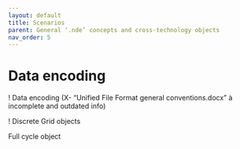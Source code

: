 ```yaml
---
layout: default
title: Scenarios
parent: General ‘.nde’ concepts and cross-technology objects 
nav_order: 5
---
```


# Data encoding 

! Data encoding (X- “Unified File Format general conventions.docx” à incomplete and outdated info) 

! Discrete Grid objects  

Full cycle object 